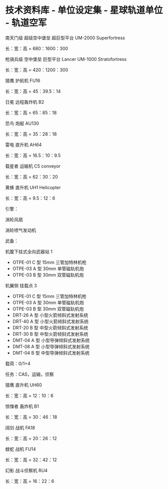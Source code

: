 # 技术资料库 - 单位设定集 - 星球轨道单位 - 轨道空军

南天门级 超级空中堡垒 超巨型平台 UM-2000 Superfortress

长：宽：高 = 680：1600：300

枪骑兵级 空中堡垒 巨型平台 Lancer UM-1000 Stratofortress

长：宽：高 = 420：1200：300

猎鹰 护航机 FU16

长：宽：高 = 45：39.5：14

日冕 远程轰炸机 B2

长：宽：高 = 65：85：18

恐鸟 炮艇 AU130

长：宽：高 = 35：28：18

雷电 直升机 AH64

长：宽：高 = 16.5：10：9.5

载星者 运输机 C5 conveyor

长：宽：高 = 62：30：20

黄蜂 直升机 UH1 Helicopter

长：宽：高 = 9.5：12：6

引擎：

涡轮风扇

涡轮喷气发动机

武备：

机腹下挂式全向武器站 1

- OTPE-01 C 型 15mm 三管加特林机枪
- OTPE-03 A 型 30mm 单管磁轨机炮
- OTPE-03 B 型 30mm 双管磁轨机炮

机翼侧 挂载点 3

- OTPE-01 C 型 15mm 三管加特林机枪
- OTPE-03 A 型 30mm 单管磁轨机炮
- OTPE-03 B 型 30mm 双管磁轨机炮
- DRT-26 A 型 小型火箭倾斜式发射系统
- DRT-40 A 型 小型火箭倾斜式发射系统
- DRT-20 B 型 中型火箭倾斜式发射系统
- DRT-30 B 型 中型火箭倾斜式发射系统
- DMT-04 A 型 小型导弹倾斜式发射系统
- DMT-08 A 型 小型导弹倾斜式发射系统
- DMT-04 B 型 中型导弹倾斜式发射系统

载荷：0/1+4

任务：CAS，运输，侦察

猎鹰 直升机 UH60

长：宽：高 = 12：10：6

惊悚者 轰炸机 B1

长：宽：高 = 30：46：18

阔剑 战机 FA18

长：宽：高 = 20：26：12

蝰蛇 战机 FU14

长：宽：高 = 32：42：12

幻影 战斗侦察机 RU4

长：宽：高 = 16：22：6
